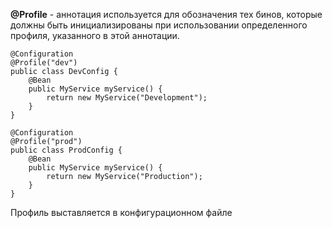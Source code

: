 **@Profile** - аннотация используется для обозначения тех бинов, которые должны быть инициализированы при использовании определенного профиля, указанного в этой аннотации. 
```
@Configuration 
@Profile("dev") 
public class DevConfig { 
	@Bean 
	public MyService myService() { 
		return new MyService("Development"); 
	} 
} 

@Configuration 
@Profile("prod") 
public class ProdConfig { 
	@Bean 
	public MyService myService() { 
		return new MyService("Production"); 
	} 
}
```
Профиль выставляется в конфигурационном файле
